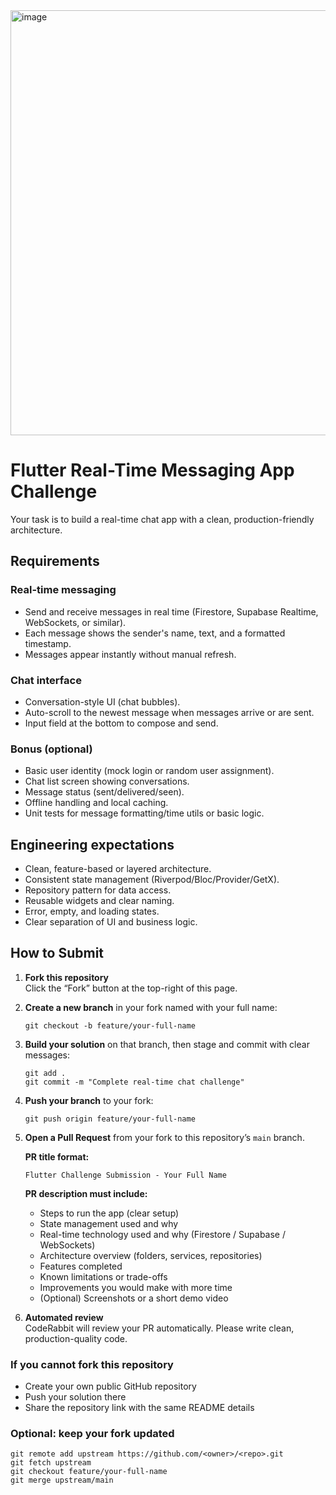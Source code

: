 <img width="900" height="680" alt="image" src="https://github.com/user-attachments/assets/78ff4712-9a69-4395-8993-b1f4fb8eb646" />


# Flutter Real-Time Messaging App Challenge
Your task is to build a real-time chat app with a clean, production-friendly architecture.

## Requirements

### Real-time messaging
- Send and receive messages in real time (Firestore, Supabase Realtime, WebSockets, or similar).
- Each message shows the sender's name, text, and a formatted timestamp.
- Messages appear instantly without manual refresh.

### Chat interface
- Conversation-style UI (chat bubbles).
- Auto-scroll to the newest message when messages arrive or are sent.
- Input field at the bottom to compose and send.

### Bonus (optional)
- Basic user identity (mock login or random user assignment).
- Chat list screen showing conversations.
- Message status (sent/delivered/seen).
- Offline handling and local caching.
- Unit tests for message formatting/time utils or basic logic.

## Engineering expectations
- Clean, feature-based or layered architecture.
- Consistent state management (Riverpod/Bloc/Provider/GetX).
- Repository pattern for data access.
- Reusable widgets and clear naming.
- Error, empty, and loading states.
- Clear separation of UI and business logic.


## How to Submit

<ol>
  <li>
    <p><strong>Fork this repository</strong><br>
    Click the “Fork” button at the top-right of this page.</p>
  </li>

  <li>
    <p><strong>Create a new branch</strong> in your fork named with your full name:</p>
    <pre><code>git checkout -b feature/your-full-name
</code></pre>
  </li>

  <li>
    <p><strong>Build your solution</strong> on that branch, then stage and commit with clear messages:</p>
    <pre><code>git add .
git commit -m "Complete real-time chat challenge"
</code></pre>
  </li>

  <li>
    <p><strong>Push your branch</strong> to your fork:</p>
    <pre><code>git push origin feature/your-full-name
</code></pre>
  </li>

  <li>
    <p><strong>Open a Pull Request</strong> from your fork to this repository’s <code>main</code> branch.</p>
    <p><strong>PR title format:</strong></p>
    <pre><code>Flutter Challenge Submission - Your Full Name
</code></pre>
    <p><strong>PR description must include:</strong></p>
    <ul>
      <li>Steps to run the app (clear setup)</li>
      <li>State management used and why</li>
      <li>Real-time technology used and why (Firestore / Supabase / WebSockets)</li>
      <li>Architecture overview (folders, services, repositories)</li>
      <li>Features completed</li>
      <li>Known limitations or trade-offs</li>
      <li>Improvements you would make with more time</li>
      <li>(Optional) Screenshots or a short demo video</li>
    </ul>
  </li>

  <li>
    <p><strong>Automated review</strong><br>
    CodeRabbit will review your PR automatically. Please write clean, production-quality code.</p>
  </li>
</ol>

### If you cannot fork this repository
- Create your own public GitHub repository
- Push your solution there
- Share the repository link with the same README details

### Optional: keep your fork updated
<pre><code>git remote add upstream https://github.com/&lt;owner&gt;/&lt;repo&gt;.git
git fetch upstream
git checkout feature/your-full-name
git merge upstream/main
</code></pre>


